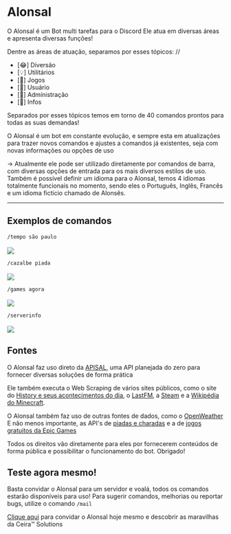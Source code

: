 # Alonsal

O Alonsal é um Bot multi tarefas para o Discord
Ele atua em diversas áreas e apresenta diversas funções!

Dentre as áreas de atuação, separamos por esses tópicos: //
- [😂] Diversão
- [💡] Utilitários
- [🎲] Jogos
- [👤] Usuário
- [💂] Administração
- [📡] Infos

Separados por esses tópicos temos em torno de 40 comandos prontos para todas as suas demandas!

O Alonsal é um bot em constante evolução, e sempre esta em atualizações para trazer novos comandos e ajustes
a comandos já existentes, seja com novas informações ou opções de uso

-> Atualmente ele pode ser utilizado diretamente por comandos de barra, com diversas opções de entrada
para os mais diversos estilos de uso. Também é possível definir um idioma para o Alonsal, temos 4 idiomas
totalmente funcionais no momento, sendo eles o Português, Inglês, Francês e um idioma ficticio chamado de Alonsês.

<hr>

<h2>Exemplos de comandos</h2>

`/tempo são paulo` <br><br>
<img src="https://user-images.githubusercontent.com/56841881/185818071-ca0f4c8d-ffe1-4057-8530-3ca144bb04db.png">

`/cazalbe piada` <br><br>
<img src="https://user-images.githubusercontent.com/56841881/185818263-abfaee6d-e7d0-436b-a3ee-4762dd4c4453.png">

`/games agora` <br><br>
<img src="https://user-images.githubusercontent.com/56841881/185818298-03bf5bff-701c-4b6f-a684-d7d6d4961911.png">

`/serverinfo` <br><br>
<img src="https://user-images.githubusercontent.com/56841881/185818396-fa99a1ad-353e-48cd-ae02-31e7824df65e.png">

<h2>Fontes</h2>

O Alonsal faz uso direto da [APISAL](https://github.com/odnols/APISAL), uma API planejada do zero para fornecer diversas soluções de forma prática

Ele também executa o Web Scraping de vários sites públicos, como o site do [History e seus acontecimentos do dia](https://history.uol.com.br/hoje-na-historia), o [LastFM](https://www.last.fm/pt/home), a [Steam](https://store.steampowered.com/?l=portuguese) e a [Wikipédia do Minecraft](https://minecraft.fandom.com/wiki/Minecraft_Wiki).

O Alonsal também faz uso de outras fontes de dados, como o [OpenWeather](https://openweathermap.org/api)
E não menos importante, as API's de [piadas e charadas](https://github.com/oGabrielArruda/api-charadas) e a de [jogos gratuitos da Epic Games](https://github.com/AuroPick/epic-free-games)

Todos os direitos vão diretamente para eles por fornecerem conteúdos de forma pública e possibilitar o funcionamento do bot. Obrigado!

<h2>Teste agora mesmo!</h2>

Basta convidar o Alonsal para um servidor e voalá, todos os comandos estarão disponíveis para uso!
Para sugerir comandos, melhorias ou reportar bugs, utilize o comando `/mail`

[Clique aqui](https://discord.com/oauth2/authorize?client_id=833349943539531806&scope=bot&permissions=1614150720) para convidar o Alonsal hoje mesmo e descobrir as maravilhas da Ceira™️ Solutions